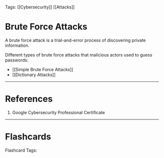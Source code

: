 Tags: [[Cybersecurity]] [[Attacks]]
# Brute Force Attacks

A brute force attack is a trial-and-error process of discovering private information.

Different types of brute force attacks that malicious actors used to guess passwords:
- [[Simple Brute Force Attacks]]
- [[Dictionary Attacks]]

---
# References

1. Google Cybersecurity Professional Certificate

---
# Flashcards

Flashcard Tags: 